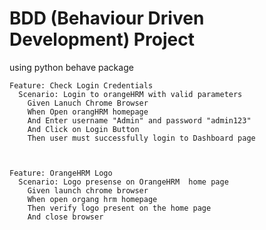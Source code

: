 # BDD (Behaviour Driven Development) Project
using python behave package

    Feature: Check Login Credentials
      Scenario: Login to orangeHRM with valid parameters
        Given Lanuch Chrome Browser
        When Open orangHRM homepage
        And Enter username "Admin" and password "admin123"
        And Click on Login Button
        Then user must successfully login to Dashboard page
  
  
    
    Feature: OrangeHRM Logo
      Scenario: Logo presense on OrangeHRM  home page
        Given launch chrome browser
        When open organg hrm homepage
        Then verify logo present on the home page
        And close browser